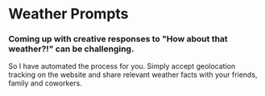 # Weather Prompts 
### Coming up with creative responses to "How about that weather?!" can be challenging. 

So I have automated the process for you. Simply accept geolocation tracking on the website and share relevant weather facts with your friends, family and coworkers. 

